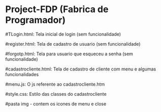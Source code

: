 # Project-FDP (Fabrica de Programador)

#TLogin.html: Tela inicial de login (sem funcionalidade)

#register.html: Tela de cadastro de usuario (sem funcionalidade)

#forgotp.html: Tela para usuario que esqueceu a senha (sem funcionalidade)

#cadastrocliente.html: Tela de cadastro de cliente com menu e algumas funcionalidades 

#menu.js: O js referente ao cadastrocliente.htm 

#style.css: Estilo das classes do cadastrocliente

#pasta img - contem os icones de menu e close
